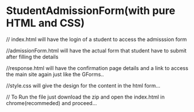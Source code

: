 # StudentAdmissionForm(with pure HTML and CSS)

// index.html will have the login of a student to access the admisssion form

//admissionForm.html will have the actual form that student have to submit after filling the details

//response.html will have the confirmation page details and a link to access the main site again just like the GForms..

//style.css will give the design for the content in the html form...


// To Run the file just download the zip and open the index.html in chrome(recommeded) and proceed...
